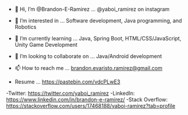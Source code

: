 - 👋 Hi, I’m @Brandon-E-Ramirez ... @yaboi_ramirez on instagram
- 👀 I’m interested in ... Software development, Java programming, and Robotics
- 🌱 I’m currently learning ... Java, Spring Boot, HTML/CSS/JavaScript, Unity Game Development
- 💞️ I’m looking to collaborate on ... Java/Android development
- 📫 How to reach me ... brandon.evaristo.ramirez@gmail.com

- Resume ... https://pastebin.com/vdcPLwE3

-Twitter: https://twitter.com/yaboi_ramirez
-LinkedIn: https://www.linkedin.com/in/brandon-e-ramirez/
-Stack Overflow: https://stackoverflow.com/users/17468188/yaboi-ramirez?tab=profile

<!---
Brandon-E-Ramirez/Brandon-E-Ramirez is a ✨ special ✨ repository because its `README.md` (this file) appears on your GitHub profile.
You can click the Preview link to take a look at your changes!
--->
   
